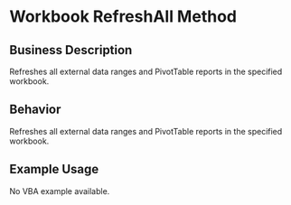 # Workbook RefreshAll Method

## Business Description
Refreshes all external data ranges and PivotTable reports in the specified workbook.

## Behavior
Refreshes all external data ranges and PivotTable reports in the specified workbook.

## Example Usage
No VBA example available.